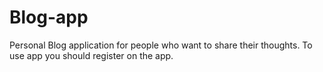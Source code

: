 # Blog-app
Personal Blog application for people who want to share their thoughts. To use app you should register on the app.
